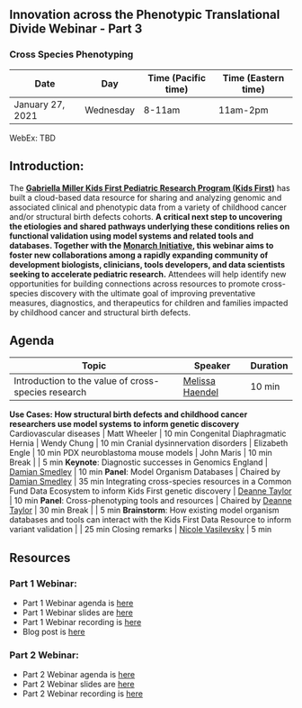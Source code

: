 
## Innovation across the Phenotypic Translational Divide Webinar - Part 3

### Cross Species Phenotyping

Date | Day | Time (Pacific time) | Time (Eastern time)
-- | -- | -- | --
January 27, 2021 | Wednesday | 8-11am | 11am-2pm

WebEx:
TBD 

## Introduction:  

The **[Gabriella Miller Kids First Pediatric Research Program (Kids First)](https://kidsfirstdrc.org/)** has built a cloud-based data resource for sharing and analyzing genomic and associated clinical and phenotypic data from a variety of childhood cancer and/or structural birth defects cohorts. **A critical next step to uncovering the etiologies and shared pathways underlying these conditions relies on functional validation using model systems and related tools and databases. Together with the [Monarch Initiative](https://monarchinitiative.org/), this webinar aims to foster new collaborations among a rapidly expanding community of development biologists, clinicians, tools developers, and data scientists seeking to accelerate pediatric research.**  Attendees will help identify new opportunities for building connections across resources to promote cross-species discovery with the ultimate goal of improving preventative measures, diagnostics, and therapeutics for children and families impacted by childhood cancer and structural birth defects.

## Agenda

Topic | Speaker | Duration 
-- | -- | -- 
Introduction to the value of cross-species research | [Melissa Haendel](https://lpi.oregonstate.edu/faculty-staff/melissa-haendel) | 10 min
**Use Cases: How structural birth defects and childhood cancer researchers use model systems to inform genetic discovery** 
Cardiovascular diseases | Matt Wheeler | 10 min
Congenital Diaphragmatic Hernia | Wendy Chung | 10 min
Cranial dysinnervation disorders | Elizabeth Engle | 10 min
PDX neuroblastoma mouse models | John Maris | 10 min
Break | | 5 min
**Keynote**: Diagnostic successes in Genomics England | [Damian Smedley](https://www.qmul.ac.uk/whri/people/academic-staff/items/smedleydamian.html) | 10 min
**Panel**: Model Organism Databases | Chaired by [Damian Smedley](https://www.qmul.ac.uk/whri/people/academic-staff/items/smedleydamian.html) | 35 min
Integrating cross-species resources in a Common Fund Data Ecosystem to inform Kids First genetic discovery | [Deanne Taylor](https://www.med.upenn.edu/apps/faculty/index.php/g275/p8820417) | 10 min
**Panel**: Cross-phenotyping tools and resources | Chaired by [Deanne Taylor](https://www.med.upenn.edu/apps/faculty/index.php/g275/p8820417) | 30 min 
Break | | 5 min
**Brainstorm**: How existing model organism databases and tools can interact with the Kids First Data Resource to inform variant validation | | 25 min
Closing remarks | [Nicole Vasilevsky](https://www.ohsu.edu/people/nicole-a-vasilevsky) | 5 min


## Resources

### Part 1 Webinar:

- Part 1 Webinar agenda is [here](https://monarch-initiative.github.io/phenomics/pages/clin-phen-webinar.html)
- Part 1 Webinar slides are [here](https://docs.google.com/presentation/d/1rJh6IQcVoPbSHOzZpxq7rC4qkU-VDx4d9XMu0F0udYI/edit#slide=id.p)  
- Part 1 Webinar recording is [here](https://www.youtube.com/watch?v=qaJQdb4JKfU&amp=&feature=youtu.be)
- Blog post is [here](https://medium.com/@MonarchInit/working-together-to-improve-deep-phenotyping-for-pediatric-cancer-and-structural-birth-defects-6e7ee89cb016)

### Part 2 Webinar:

- Part 2 Webinar agenda is [here](https://monarch-initiative.github.io/phenomics/pages/clin-phen-webinar-part-2.html)
- Part 2 Webinar slides are [here](https://docs.google.com/presentation/d/1xp7swTPp_-Vv6t1zrDnT0z1G4frLfO4wYD-uBnioJvs/edit#slide=id.p1)
- Part 2 Webinar recording is [here](https://www.youtube.com/watch?v=Iib8CnsTO5Q&ab_channel=KidsFirstDataResourceCenter)





